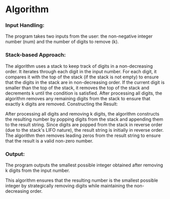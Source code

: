 # Algorithm
### Input Handling: 
The program takes two inputs from the user: the non-negative integer number (num) and the number of digits to remove (k).

### Stack-based Approach:

The algorithm uses a stack to keep track of digits in a non-decreasing order.
It iterates through each digit in the input number.
For each digit, it compares it with the top of the stack (if the stack is not empty) to ensure that the digits in the stack are in non-decreasing order. If the current digit is smaller than the top of the stack, it removes the top of the stack and decrements k until the condition is satisfied.
After processing all digits, the algorithm removes any remaining digits from the stack to ensure that exactly k digits are removed.
Constructing the Result:

After processing all digits and removing k digits, the algorithm constructs the resulting number by popping digits from the stack and appending them to the result string.
Since digits are popped from the stack in reverse order (due to the stack's LIFO nature), the result string is initially in reverse order.
The algorithm then removes leading zeros from the result string to ensure that the result is a valid non-zero number.
### Output: 
The program outputs the smallest possible integer obtained after removing k digits from the input number.

This algorithm ensures that the resulting number is the smallest possible integer by strategically removing digits while maintaining the non-decreasing order.





